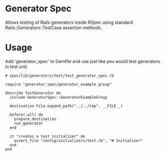 # Generator Spec

Allows testing of Rails generators inside RSpec using standard Rails::Generators::TestCase assertion methods.

# Usage

Add 'generator_spec' to Gemfile and use just like you would test generators in test unit:

    # spec/lib/generators/test/test_generator_spec.rb
    
    require "generator_spec/generator_example_group"
    
    describe TestGenerator do
      include GeneratorSpec::GeneratorExampleGroup

      destination File.expand_path("../../tmp", __FILE__)

      before(:all) do
        prepare_destination
        run_generator
      end

      it "creates a test initializer" do
        assert_file "config/initializers/test.rb", "# Initializer"
      end
    end